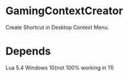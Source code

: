 # GamingContextCreator
Create Shortcut in Desktop Context Menu.
# Depends
Lua 5.4
Windows 10(not 100% working in 11)
